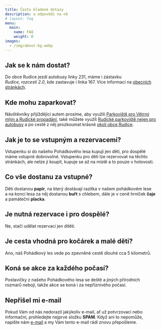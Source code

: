 ```yaml
---
title: Často kladené dotazy
description: a odpovědi na ně
# layout: faq
menu:
  main:
    name: FAQ
    weight: 0
images:
  - /img/about-bg.webp
---
```


## Jak se k nám dostat?

Do obce Rudice jezdí autobusy linky 231, máme i zástavku *Rudice, rozcestí 2.0*, kde zastavuje i linka 167. Více informací na [obecních stránkách](https://www.rudice.cz/informace/dopravni-informace).

## Kde mohu zaparkovat?

Návštěvníky přijíždějící autem prosíme, aby využili [Parkoviště pro Větrný mlýn a Rudické propadání](https://goo.gl/maps/EPPPv2R1ow9DStVRA), také můžete využít [Rudické parkoviště nejen pro autobusy](https://goo.gl/maps/CzQHWSFEY9ATb72Y7) a po cestě z něj prozkoumat krásné [okolí obce Rudice](https://www.rudice.cz/pro-turisty/rudice-a-okoli).

## Jak je to se vstupným a rezervacemi?

Vstupenku si do našeho Pohádkového lesa kupují jen děti, pro dospělé máme vstupné dobrovolné. Vstupenku pro děti lze rezervovat na těchto stránkách, ale nelze ji koupit, kupuje se až na místě a to pouze v hotovosti.

## Co vše dostanu za vstupné?

Děti dostanou **papír**, na který dostávají razítka v našem pohádkovém lese a na konci lesa za něj dostanou **buřt** s chlebem, dále je v ceně hrníček **čaje** a památeční **placka**.

## Je nutná rezervace i pro dospělé?

Ne, stačí udělat rezervaci jen dítěti.

## Je cesta vhodná pro kočárek a malé děti?

Ano, náš Pohádkový les vede po zpevněné cestě dlouhé cca 5 kilometrů.

## Koná se akce za každého počasí?

Postavičky z našeho Pohádkového lesa se deště a jiných přírodních rozmarů nebojí, takže akce se koná i za nepříznivého počasí.

## Nepřišel mi e-mail

Pokud Vám od nás nedorazil jakýkoliv e-mail, ať už potvrzovací nebo informační, prohledejte nejprve složku **SPAM**. Když ani to nepomůže, napište nám [e-mail](mailto:pohles@rudickamladez.cz) a my Vám tento e-mail rádi znovu přepošleme.
